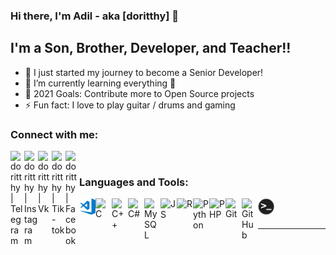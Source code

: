 ### Hi there, I'm Adil - aka [doritthy] 👋


## I'm a Son, Brother, Developer, and Teacher!!

- 🔭 I just started my journey to become a Senior Developer!
- 🌱 I’m currently learning everything 🤣
- 🥅 2021 Goals: Contribute more to Open Source projects
- ⚡ Fun fact: I love to play guitar / drums and gaming

### Connect with me:

[<img align="left" alt="doritthy | Telegram" width="22px" src="https://cdn.jsdelivr.net/npm/simple-icons@3.13.0/icons/telegram.svg" />][telegram]
[<img align="left" alt="doritthy | Instagram" width="22px" src="https://cdn.jsdelivr.net/npm/simple-icons@v3/icons/instagram.svg" />][instagram]
[<img align="left" alt="doritthy | Vk" width="22px" src="https://cdn.jsdelivr.net/npm/simple-icons@3.13.0/icons/vk.svg" />][vk]
[<img align="left" alt="doritthy | Tik-tok" width="22px" src="https://cdn.jsdelivr.net/npm/simple-icons@3.13.0/icons/tiktok.svg" />][tik-tok]
[<img align="left" alt="doritthy | Facebook" width="22px" src="https://cdn.jsdelivr.net/npm/simple-icons@3.13.0/icons/facebook.svg" />][facebook]

<br />

### Languages and Tools:

<img align="left" alt="Visual Studio Code" width="26px" src="https://raw.githubusercontent.com/github/explore/80688e429a7d4ef2fca1e82350fe8e3517d3494d/topics/visual-studio-code/visual-studio-code.png" />
<img align="left" alt="C" width="26px" src="https://upload.wikimedia.org/wikipedia/commons/thumb/1/18/C_Programming_Language.svg/695px-C_Programming_Language.svg.png" />
<img align="left" alt="C++" width="26px" src="https://upload.wikimedia.org/wikipedia/commons/thumb/1/18/ISO_C%2B%2B_Logo.svg/1200px-ISO_C%2B%2B_Logo.svg.png" />
<img align="left" alt="C#" width="26px" src="https://seeklogo.com/images/C/c-sharp-c-logo-02F17714BA-seeklogo.com.png" />
<img align="left" alt="MySQL" width="26px" src="https://www.freepnglogos.com/uploads/logo-mysql-png/logo-mysql-mysql-logo-png-images-are-download-crazypng-21.png" />
<img align="left" alt="JS" width="26px" src="https://upload.wikimedia.org/wikipedia/commons/thumb/9/99/Unofficial_JavaScript_logo_2.svg/1200px-Unofficial_JavaScript_logo_2.svg.png" />
<img align="left" alt="R" width="26px" src="https://www.itechart.com/media/images/logo-09.width-800.png" />
<img align="left" alt="Python" width="26px" src="https://www.python.org/static/opengraph-icon-200x200.png" />
<img align="left" alt="PHP" width="26px" src="https://cdn2.iconfinder.com/data/icons/designer-skills/128/code-programming-php-software-develop-command-language-512.png" />
<img align="left" alt="Git" width="26px" src="https://git-scm.com/images/logo@2x.png" />
<img align="left" alt="GitHub" width="26px" src="https://www.iconninja.com/files/604/580/1001/github-development-code-coding-program-programming-icon.svg" />
<img align="left" alt="Terminal" width="26px" src="https://raw.githubusercontent.com/github/explore/80688e429a7d4ef2fca1e82350fe8e3517d3494d/topics/terminal/terminal.png" />

<br />
<br />

---


[telegram]: https://t.me/kvskra
[instagram]: https://instagram.com/kvskra
[facebook]: https://www.facebook.com/profile.php?id=100006572656476
[vk]: https://vk.com/kvskra
[tik-tok]: https://vm.tiktok.com/ZSJWL3ayW/

